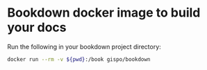 # Bookdown docker image to build your docs

Run the following in your bookdown project directory:
```bash
docker run --rm -v ${pwd}:/book gispo/bookdown
```
